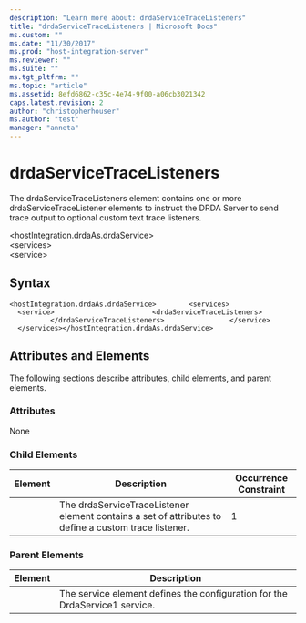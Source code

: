 ```yaml
---
description: "Learn more about: drdaServiceTraceListeners"
title: "drdaServiceTraceListeners | Microsoft Docs"
ms.custom: ""
ms.date: "11/30/2017"
ms.prod: "host-integration-server"
ms.reviewer: ""
ms.suite: ""
ms.tgt_pltfrm: ""
ms.topic: "article"
ms.assetid: 8efd6862-c35c-4e74-9f00-a06cb3021342
caps.latest.revision: 2
author: "christopherhouser"
ms.author: "test"
manager: "anneta"
---
```

# drdaServiceTraceListeners
The drdaServiceTraceListeners element contains one or more drdaServiceTraceListener elements to instruct the DRDA Server to send trace output to optional custom text trace listeners.  
  
 \<hostIntegration.drdaAs.drdaService>  
\<services>  
\<service>  
  
## Syntax  
  
```  
<hostIntegration.drdaAs.drdaService>        <services>                <service>                        <drdaServiceTraceListeners>                        </drdaServiceTraceListeners>                </service>        </services></hostIntegration.drdaAs.drdaService>  
```  
  
## Attributes and Elements  
 The following sections describe attributes, child elements, and parent elements.  
  
### Attributes  
 None  
  
### Child Elements  
  
|Element|Description|Occurrence Constraint|  
|-------------|-----------------|---------------------------|  
||The drdaServiceTraceListener element contains a set of attributes to define a custom trace listener.|1|  
  
### Parent Elements  
  
|Element|Description|  
|-------------|-----------------|  
||The service element defines the configuration for the DrdaService1 service.|
